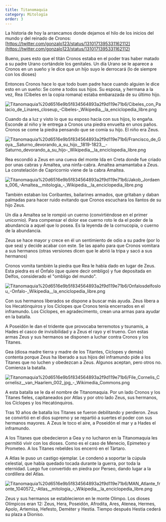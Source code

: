 ```yaml
---
title: Titanomaquia
category: Mitología
order: 3
---
```


La historia de hoy la arrancamos donde dejamos el hilo de los inicios del mundo y del reinado de Cronos: [https://twitter.com/gonzalo123/status/1310171395331162112](https://twitter.com/gonzalo123/status/1310171395331162112)

Bueno, pues esto que el titán Cronos estaba en el poder tras haber matado a su padre Urano cortándole los genitales. Un día Urano se le aparece a Cronos en un sueño y le dice que un hijo suyo le derrocará (lo de siempre con los dioses)

Entonces Cronos hace lo que todo buen padre hace cuando alguien le dice esto en un sueño: Se come a todos sus hijos. Su esposa, y hermana a la vez, Rea (Cibeles en la copia romana) estaba embarazada de su último hijo.

![Titanomaquia%20d6516e9b5f834564893a2f9d119e71b6/Cibeles_con_Palacio_de_Linares_closeup_-_Cibeles_-_Wikipedia__la_enciclopedia_libre.png](Titanomaquia%20d6516e9b5f834564893a2f9d119e71b6/Cibeles_con_Palacio_de_Linares_closeup_-_Cibeles_-_Wikipedia__la_enciclopedia_libre.png)

Cuando da a luz y visto lo que su esposo hacía con sus hijos, lo engaña. Esconde al niño y le entrega a Cronos una piedra envuelta en unos paños. Cronos se come la piedra pensando que se comía su hijo. El niño era Zeus.

![Titanomaquia%20d6516e9b5f834564893a2f9d119e71b6/Francisco_de_Goya__Saturno_devorando_a_su_hijo__1819-1823__-_Saturno_devorando_a_su_hijo_-_Wikipedia__la_enciclopedia_libre.png](Titanomaquia%20d6516e9b5f834564893a2f9d119e71b6/Francisco_de_Goya__Saturno_devorando_a_su_hijo__1819-1823__-_Saturno_devorando_a_su_hijo_-_Wikipedia__la_enciclopedia_libre.png)

Rea escondió a Zeus en una cueva del monte Ida en Creta donde fue criado por unas cabras y Amaltea, una ninfa-cabra. Amaltea amamantaba a Zeus. La constelación de Capricornio viene de la cabra Amaltea.

![Titanomaquia%20d6516e9b5f834564893a2f9d119e71b6/Jakob_Jordaens_006_-_Amaltea__mitologia__-_Wikipedia__la_enciclopedia_libre.png](Titanomaquia%20d6516e9b5f834564893a2f9d119e71b6/Jakob_Jordaens_006_-_Amaltea__mitologia__-_Wikipedia__la_enciclopedia_libre.png)

También estaban los Coribantes, bailarines armados, que gritaban y daban palmadas para hacer ruido evitando que Cronos escuchara los llantos de su hijo Zeus.

Un día a Amaltea se le rompió un cuerno (convirtiéndose en el primer unicornio). Para compensar el dolor ese cuerno roto le da el poder de la abundancia a aquel que lo posea. Es la leyenda de la cornucopia, o cuerno de la abundancia.

Zeus se hace mayor y crece en él un sentimiento de odio a su padre (por lo que sea) y decide acabar con este. Se las apaño para que Cronos vomitara a sus hermanos (otras versiones dicen que le abrió la tripa y sacó a sus hermanos)

Cronos vomita también la piedra que Rea le había dado en lugar de Zeus. Esta piedra es el Ónfalo (que quiere decir ombligo) y fue depositada en Delfos, considerado el "ombligo del mundo".

![Titanomaquia%20d6516e9b5f834564893a2f9d119e71b6/Onfalosdelfoslou_-_Onfalo_-_Wikipedia__la_enciclopedia_libre.png](Titanomaquia%20d6516e9b5f834564893a2f9d119e71b6/Onfalosdelfoslou_-_Onfalo_-_Wikipedia__la_enciclopedia_libre.png)

Con sus hermanos liberados se dispone a buscar más ayuda. Zeus libera a los Hecatónquiros y los Cíclopes que Cronos tenía encerrados en el inframundo. Los Cíclopes, en agradecimento, crean una armas para ayudar en la batalla.

A Poseidón le dan el tridente que provocaba terremotos y tsunamis, a Hades el casco de invisibilidad y a Zeus el rayo y el trueno. Con estas armas Zeus y sus hermanos se disponen a luchar contra Cronos y los Titanes.

Gea (diosa madre tierra y madre de los Titantes, Cíclopes y demás) contenta porque Zeus ha liberado a sus hijos del inframundo pide a los Titanes que no luchen y obedezcan a Zeus. Algunos aceptan, pero otros no. Comienza la batalla.

![Titanomaquia%20d6516e9b5f834564893a2f9d119e71b6/File_Cornelis_Cornelisz__van_Haarlem_002_jpg_-_Wikimedia_Commons.png](Titanomaquia%20d6516e9b5f834564893a2f9d119e71b6/File_Cornelis_Cornelisz__van_Haarlem_002_jpg_-_Wikimedia_Commons.png)

A esta batalla se le da el nombre de Titanomaquia. Por un lado Cronos y los Titanes fieles, capitaneados por Atlas y por otro lado Zeus, sus hermanos, los Cíclopes y los Hecatónquiros.

Tras 10 años de batalla los Titanes se fueron debilitando y perdieron. Zeus se convirtió en el dios supremo y se repartió a suertes el poder con sus hermanos mayores. A Zeus le toco el aire, a Poseidón el mar y a Hades el inframundo.

A los Titanes que obedecieron a Gea y no lucharon en la Titanomaquia les permitió vivir con los dioses. Como es el caso de Menecio, Epimeteo y Prometeo. A los Titanes rebeldes los encerró en el Tártaro.

A Atlas le puso un castigo ejemplar. Le condenó a soportar la cúpula celestial, que había quedado tocada durante la guerra, por toda la eternidad. Luego fue convertido en piedra por Perseo, dando lugar a la cordillera del Atlas.

![Titanomaquia%20d6516e9b5f834564893a2f9d119e71b6/MAN_Atlante_fronte_1040572_-_Atlas__mitologia__-_Wikipedia__la_enciclopedia_libre.png](Titanomaquia%20d6516e9b5f834564893a2f9d119e71b6/MAN_Atlante_fronte_1040572_-_Atlas__mitologia__-_Wikipedia__la_enciclopedia_libre.png)

Zeus y sus hermanos se establecieron en le monte Olimpo. Los dioses Olímpicos eran 12: Zeus, Hera, Poseidón, Afrodita, Ares, Atenea, Hermes, Apolo, Artemisa, Hefesto, Deméter y Hestia. Tiempo después Hestia cederá su plaza a Dioniso.